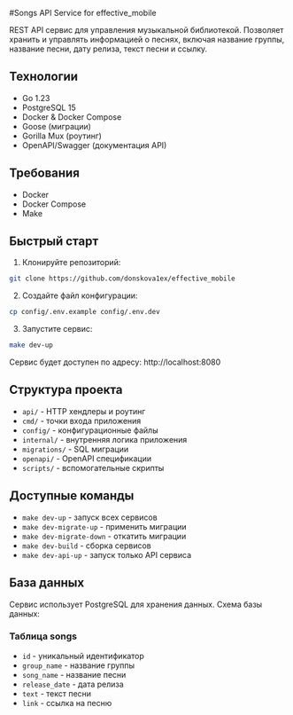 #Songs API Service for effective_mobile

REST API сервис для управления музыкальной библиотекой. Позволяет хранить и управлять информацией о песнях, включая название группы, название песни, дату релиза, текст песни и ссылку.

## Технологии

- Go 1.23
- PostgreSQL 15
- Docker & Docker Compose
- Goose (миграции)
- Gorilla Mux (роутинг)
- OpenAPI/Swagger (документация API)

## Требования

- Docker
- Docker Compose
- Make

## Быстрый старт

1. Клонируйте репозиторий:
```bash
git clone https://github.com/donskova1ex/effective_mobile
```

2. Создайте файл конфигурации:
```bash
cp config/.env.example config/.env.dev
```

3. Запустите сервис:
```bash
make dev-up
```

Сервис будет доступен по адресу: http://localhost:8080

## Структура проекта

- `api/` - HTTP хендлеры и роутинг
- `cmd/` - точки входа приложения
- `config/` - конфигурационные файлы
- `internal/` - внутренняя логика приложения
- `migrations/` - SQL миграции
- `openapi/` - OpenAPI спецификации
- `scripts/` - вспомогательные скрипты

## Доступные команды

- `make dev-up` - запуск всех сервисов
- `make dev-migrate-up` - применить миграции
- `make dev-migrate-down` - откатить миграции
- `make dev-build` - сборка сервисов
- `make dev-api-up` - запуск только API сервиса

## База данных

Сервис использует PostgreSQL для хранения данных. Схема базы данных:

### Таблица songs
- `id` - уникальный идентификатор
- `group_name` - название группы
- `song_name` - название песни
- `release_date` - дата релиза
- `text` - текст песни
- `link` - ссылка на песню